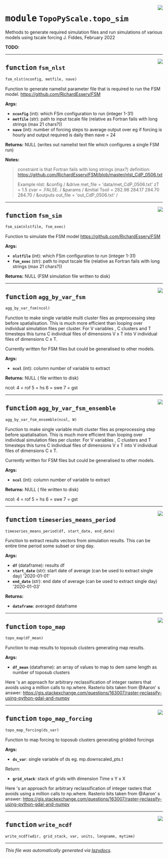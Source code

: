 <!-- markdownlint-disable -->

<a href="https://github.com/ArcticSnow/TopoPyScale/TopoPyScale/topo_sim#L0"><img align="right" style="float:right;" src="https://img.shields.io/badge/-source-cccccc?style=flat-square"></a>

# <kbd>module</kbd> `TopoPyScale.topo_sim`
Methods to generate required simulation files and run simulations of various models using tscale forcing J. Fiddes, February 2022 



**TODO:**
 


---

<a href="https://github.com/ArcticSnow/TopoPyScale/TopoPyScale/topo_sim/fsm_nlst#L18"><img align="right" style="float:right;" src="https://img.shields.io/badge/-source-cccccc?style=flat-square"></a>

## <kbd>function</kbd> `fsm_nlst`

```python
fsm_nlst(nconfig, metfile, nave)
```

Function to generate namelist parameter file that is required to run the FSM model. https://github.com/RichardEssery/FSM 



**Args:**
 
 - <b>`nconfig`</b> (int):  which FSm configuration to run (integer 1-31) 
 - <b>`metfile`</b> (str):  path to input tscale file (relative as Fortran fails with long strings (max 21 chars?)) 
 - <b>`nave`</b> (int):  number of forcing steps to average output over eg if forcing is hourly and output required is daily then nave = 24 



**Returns:**
 NULL (writes out namelist text file which configures a single FSM run) 



**Notes:**

> constraint is that Fortran fails with long strings (max?) definition: https://github.com/RichardEssery/FSM/blob/master/nlst_CdP_0506.txt 
>
>
>Example nlst: &config / &drive met_file = 'data/met_CdP_0506.txt' zT = 1.5 zvar = .FALSE. / &params / &initial Tsoil = 282.98 284.17 284.70 284.70 / &outputs out_file = 'out_CdP_0506.txt' / 


---

<a href="https://github.com/ArcticSnow/TopoPyScale/TopoPyScale/topo_sim/fsm_sim#L80"><img align="right" style="float:right;" src="https://img.shields.io/badge/-source-cccccc?style=flat-square"></a>

## <kbd>function</kbd> `fsm_sim`

```python
fsm_sim(nlstfile, fsm_exec)
```

Function to simulate the FSM model https://github.com/RichardEssery/FSM 



**Args:**
 
 - <b>`nlstfile`</b> (int):  which FSm configuration to run (integer 1-31) 
 - <b>`fsm_exec`</b> (str):  path to input tscale file (relative as Fortran fails with long strings (max 21 chars?)) 



**Returns:**
 NULL (FSM simulation file written to disk) 


---

<a href="https://github.com/ArcticSnow/TopoPyScale/TopoPyScale/topo_sim/agg_by_var_fsm#L97"><img align="right" style="float:right;" src="https://img.shields.io/badge/-source-cccccc?style=flat-square"></a>

## <kbd>function</kbd> `agg_by_var_fsm`

```python
agg_by_var_fsm(ncol)
```

Function to make single variable multi cluster files as preprocessing step before spatialisation. This is much more efficient than looping over individual simulation files per cluster. For V variables , C clusters and T timesteps this turns C individual files of dimensions V x T into V individual files of dimensions C x T. 

Currently written for FSM files but could be generalised to other models. 



**Args:**
 
 - <b>`ncol`</b> (int):  column number of variable to extract 

**Returns:**
 NULL ( file written to disk) 

ncol: 4 = rof 5 = hs 6 = swe 7 = gst 


---

<a href="https://github.com/ArcticSnow/TopoPyScale/TopoPyScale/topo_sim/agg_by_var_fsm_ensemble#L161"><img align="right" style="float:right;" src="https://img.shields.io/badge/-source-cccccc?style=flat-square"></a>

## <kbd>function</kbd> `agg_by_var_fsm_ensemble`

```python
agg_by_var_fsm_ensemble(ncol, W)
```

Function to make single variable multi cluster files as preprocessing step before spatialisation. This is much more efficient than looping over individual simulation files per cluster. For V variables , C clusters and T timesteps this turns C individual files of dimensions V x T into V individual files of dimensions C x T. 

Currently written for FSM files but could be generalised to other models. 



**Args:**
 
 - <b>`ncol`</b> (int):  column number of variable to extract 

**Returns:**
 NULL ( file written to disk) 

ncol: 4 = rof 5 = hs 6 = swe 7 = gst 


---

<a href="https://github.com/ArcticSnow/TopoPyScale/TopoPyScale/topo_sim/timeseries_means_period#L239"><img align="right" style="float:right;" src="https://img.shields.io/badge/-source-cccccc?style=flat-square"></a>

## <kbd>function</kbd> `timeseries_means_period`

```python
timeseries_means_period(df, start_date, end_date)
```

Function to extract results vectors from simulation results. This can be entire time period some subset or sing day. 



**Args:**
 
 - <b>`df`</b> (dataframe):  results df 
 - <b>`start_date`</b> (str):  start date of average (can be used to extract single day) '2020-01-01' 
 - <b>`end_date`</b> (str):  end date of average (can be used to extract single day) '2020-01-03' 



**Returns:**
 
 - <b>`dataframe`</b>:  averaged dataframe 


---

<a href="https://github.com/ArcticSnow/TopoPyScale/TopoPyScale/topo_sim/topo_map#L270"><img align="right" style="float:right;" src="https://img.shields.io/badge/-source-cccccc?style=flat-square"></a>

## <kbd>function</kbd> `topo_map`

```python
topo_map(df_mean)
```

Function to map results to toposub clusters generating map results. 



**Args:**
 
 - <b>`df_mean`</b> (dataframe):  an array of values to map to dem same length as number of toposub clusters 

Here 's an approach for arbitrary reclassification of integer rasters that avoids using a million calls to np.where. Rasterio bits taken from @Aaron' s answer: https://gis.stackexchange.com/questions/163007/raster-reclassify-using-python-gdal-and-numpy 


---

<a href="https://github.com/ArcticSnow/TopoPyScale/TopoPyScale/topo_sim/topo_map_forcing#L313"><img align="right" style="float:right;" src="https://img.shields.io/badge/-source-cccccc?style=flat-square"></a>

## <kbd>function</kbd> `topo_map_forcing`

```python
topo_map_forcing(ds_var)
```

Function to map forcing to toposub clusters generating gridded forcings 



**Args:**
 
 - <b>`ds_var`</b>:  single variable of ds eg. mp.downscaled_pts.t 

Return: 
 - <b>`grid_stack`</b>:  stack of grids with dimension Time x Y x X 

Here 's an approach for arbitrary reclassification of integer rasters that avoids using a million calls to np.where. Rasterio bits taken from @Aaron' s answer: https://gis.stackexchange.com/questions/163007/raster-reclassify-using-python-gdal-and-numpy 


---

<a href="https://github.com/ArcticSnow/TopoPyScale/TopoPyScale/topo_sim/write_ncdf#L367"><img align="right" style="float:right;" src="https://img.shields.io/badge/-source-cccccc?style=flat-square"></a>

## <kbd>function</kbd> `write_ncdf`

```python
write_ncdf(wdir, grid_stack, var, units, longname, mytime)
```








---

_This file was automatically generated via [lazydocs](https://github.com/ml-tooling/lazydocs)._
